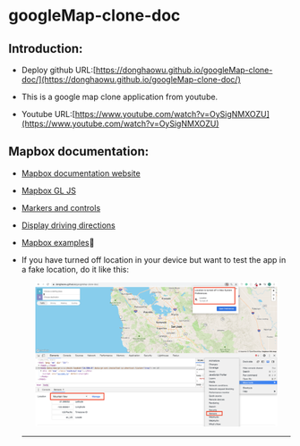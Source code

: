 # googleMap-clone-doc

## Introduction:
- Deploy github URL:[https://donghaowu.github.io/googleMap-clone-doc/](https://donghaowu.github.io/googleMap-clone-doc/)

- This is a google map clone application from youtube.

- Youtube URL:[https://www.youtube.com/watch?v=OySigNMXOZU](https://www.youtube.com/watch?v=OySigNMXOZU)

## Mapbox documentation:

- [Mapbox documentation website](https://docs.mapbox.com/)
- [Mapbox GL JS](https://docs.mapbox.com/mapbox-gl-js/api/)
- [Markers and controls](https://docs.mapbox.com/mapbox-gl-js/api/markers/)
- [Display driving directions](https://docs.mapbox.com/mapbox-gl-js/example/mapbox-gl-directions/)

- [Mapbox examples](https://docs.mapbox.com/mapbox-gl-js/example/):gem:

- If you have turned off location in your device but want to test the app in a fake location, do it like this:

  <p align="center">
  <img src="./assets/gm-c-01.png" width=90%>
  </p>

  -----------------------------------------------------------------